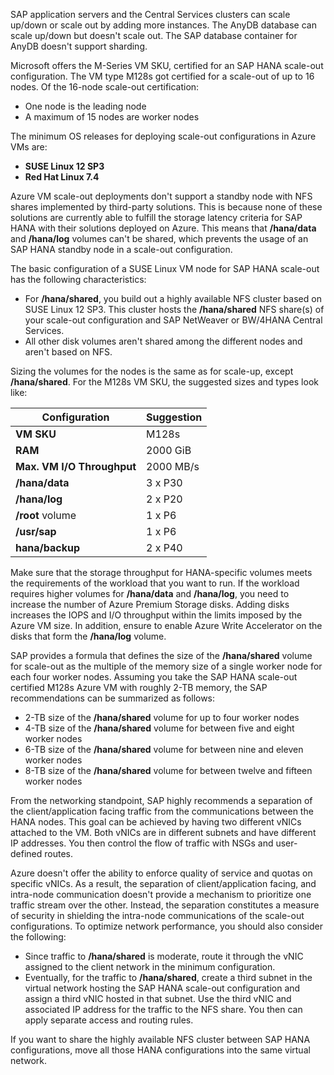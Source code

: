 SAP application servers and the Central Services clusters can scale up/down or scale out by adding more instances. The AnyDB database can scale up/down but doesn't scale out. The SAP database container for AnyDB doesn't support sharding.

Microsoft offers the M-Series VM SKU, certified for an SAP HANA scale-out configuration. The VM type M128s got certified for a scale-out of up to 16 nodes. Of the 16-node scale-out certification:

- One node is the leading node
- A maximum of 15 nodes are worker nodes

The minimum OS releases for deploying scale-out configurations in Azure VMs are:

- **SUSE Linux 12 SP3**
- **Red Hat Linux 7.4**

Azure VM scale-out deployments don't support a standby node with NFS shares implemented by third-party solutions. This is because none of these solutions are currently able to fulfill the storage latency criteria for SAP HANA with their solutions deployed on Azure. This means that **/hana/data** and **/hana/log** volumes can't be shared, which prevents the usage of an SAP HANA standby node in a scale-out configuration.

The basic configuration of a SUSE Linux VM node for SAP HANA scale-out has the following characteristics:

- For **/hana/shared**, you build out a highly available NFS cluster based on SUSE Linux 12 SP3. This cluster hosts the **/hana/shared** NFS share(s) of your scale-out configuration and SAP NetWeaver or BW/4HANA Central Services.
- All other disk volumes aren't shared among the different nodes and aren't based on NFS.

Sizing the volumes for the nodes is the same as for scale-up, except **/hana/shared**. For the M128s VM SKU, the suggested sizes and types look like:

| Configuration              | Suggestion |
|----------------------------|------------|
| **VM SKU**                 | M128s      |
| **RAM**                    | 2000 GiB   |
| **Max. VM I/O Throughput** | 2000 MB/s  |
| **/hana/data**             | 3 x P30    |
| **/hana/log**              | 2 x P20    |
| **/root** volume           | 1 x P6     |
| **/usr/sap**               | 1 x P6     |
| **hana/backup**            | 2 x P40    |

Make sure that the storage throughput for HANA-specific volumes meets the requirements of the workload that you want to run. If the workload requires higher volumes for **/hana/data** and **/hana/log**, you need to increase the number of Azure Premium Storage disks. Adding disks increases the IOPS and I/O throughput within the limits imposed by the Azure VM size. In addition, ensure to enable Azure Write Accelerator on the disks that form the **/hana/log** volume.

SAP provides a formula that defines the size of the **/hana/shared** volume for scale-out as the multiple of the memory size of a single worker node for each four worker nodes. Assuming you take the SAP HANA scale-out certified M128s Azure VM with roughly 2-TB memory, the SAP recommendations can be summarized as follows:

- 2-TB size of the **/hana/shared** volume for up to four worker nodes
- 4-TB size of the **/hana/shared** volume for between five and eight worker nodes
- 6-TB size of the **/hana/shared** volume for between nine and eleven worker nodes
- 8-TB size of the **/hana/shared** volume for between twelve and fifteen worker nodes

From the networking standpoint, SAP highly recommends a separation of the client/application facing traffic from the communications between the HANA nodes. This goal can be achieved by having two different vNICs attached to the VM. Both vNICs are in different subnets and have different IP addresses. You then control the flow of traffic with NSGs and user-defined routes.

Azure doesn't offer the ability to enforce quality of service and quotas on specific vNICs. As a result, the separation of client/application facing, and intra-node communication doesn't provide a mechanism to prioritize one traffic stream over the other. Instead, the separation constitutes a measure of security in shielding the intra-node communications of the scale-out configurations. To optimize network performance, you should also consider the following:

- Since traffic to **/hana/shared** is moderate, route it through the vNIC assigned to the client network in the minimum configuration.
- Eventually, for the traffic to **/hana/shared**, create a third subnet in the virtual network hosting the SAP HANA scale-out configuration and assign a third vNIC hosted in that subnet. Use the third vNIC and associated IP address for the traffic to the NFS share. You then can apply separate access and routing rules.

If you want to share the highly available NFS cluster between SAP HANA configurations, move all those HANA configurations into the same virtual network.
